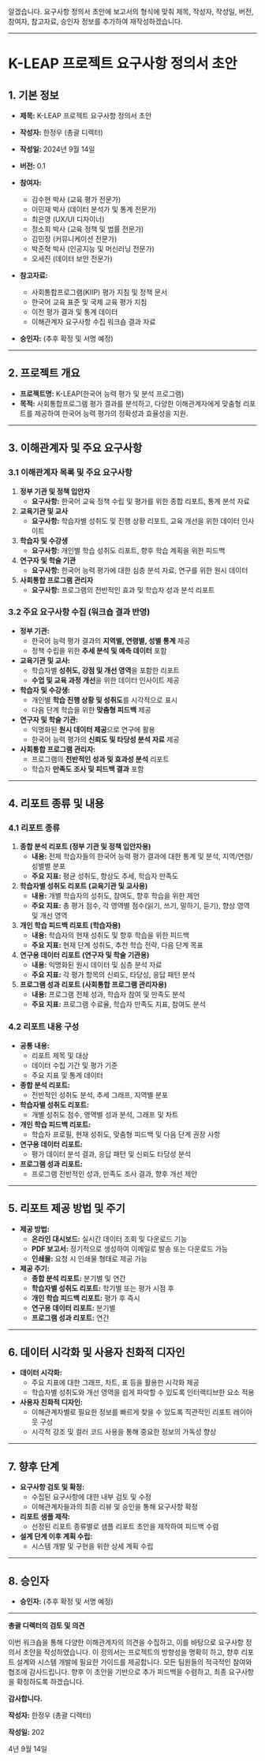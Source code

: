 알겠습니다. 요구사항 정의서 초안에 보고서의 형식에 맞춰 제목, 작성자, 작성일, 버전, 참여자, 참고자료, 승인자 정보를 추가하여 재작성하겠습니다.

---

# K-LEAP 프로젝트 요구사항 정의서 초안

## 1. 기본 정보

- **제목:** K-LEAP 프로젝트 요구사항 정의서 초안
- **작성자:** 한정우 (총괄 디렉터)
- **작성일:** 2024년 9월 14일
- **버전:** 0.1
- **참여자:**

  - 김수현 박사 (교육 평가 전문가)
  - 이민재 박사 (데이터 분석가 및 통계 전문가)
  - 최은영 (UX/UI 디자이너)
  - 정소희 박사 (교육 정책 및 법률 전문가)
  - 김민정 (커뮤니케이션 전문가)
  - 박준혁 박사 (인공지능 및 머신러닝 전문가)
  - 오세진 (데이터 보안 전문가)

- **참고자료:**

  - 사회통합프로그램(KIIP) 평가 지침 및 정책 문서
  - 한국어 교육 표준 및 국제 교육 평가 지침
  - 이전 평가 결과 및 통계 데이터
  - 이해관계자 요구사항 수집 워크숍 결과 자료

- **승인자:** (추후 확정 및 서명 예정)

---

## 2. 프로젝트 개요

- **프로젝트명:** K-LEAP(한국어 능력 평가 및 분석 프로그램)
- **목적:** 사회통합프로그램 평가 결과를 분석하고, 다양한 이해관계자에게 맞춤형 리포트를 제공하여 한국어 능력 평가의 정확성과 효율성을 지원.

---

## 3. 이해관계자 및 주요 요구사항

### **3.1 이해관계자 목록 및 주요 요구사항**

1. **정부 기관 및 정책 입안자**
   - **요구사항:** 한국어 교육 정책 수립 및 평가를 위한 종합 리포트, 통계 분석 자료
2. **교육기관 및 교사**
   - **요구사항:** 학습자별 성취도 및 진행 상황 리포트, 교육 개선을 위한 데이터 인사이트
3. **학습자 및 수강생**
   - **요구사항:** 개인별 학습 성취도 리포트, 향후 학습 계획을 위한 피드백
4. **연구자 및 학술 기관**
   - **요구사항:** 한국어 능력 평가에 대한 심층 분석 자료, 연구를 위한 원시 데이터
5. **사회통합 프로그램 관리자**
   - **요구사항:** 프로그램의 전반적인 효과 및 학습자 성과 분석 리포트

### **3.2 주요 요구사항 수집 (워크숍 결과 반영)**

- **정부 기관:**
  - 한국어 능력 평가 결과의 **지역별, 연령별, 성별 통계** 제공
  - 정책 수립을 위한 **추세 분석 및 예측 데이터** 포함
- **교육기관 및 교사:**
  - 학습자별 **성취도, 강점 및 개선 영역**을 포함한 리포트
  - **수업 및 교육 과정 개선**을 위한 데이터 인사이트 제공
- **학습자 및 수강생:**
  - 개인별 **학습 진행 상황 및 성취도**를 시각적으로 표시
  - 다음 단계 학습을 위한 **맞춤형 피드백** 제공
- **연구자 및 학술 기관:**
  - 익명화된 **원시 데이터 제공**으로 연구에 활용
  - 한국어 능력 평가의 **신뢰도 및 타당성 분석 자료** 제공
- **사회통합 프로그램 관리자:**
  - 프로그램의 **전반적인 성과 및 효과성 분석** 리포트
  - 학습자 **만족도 조사 및 피드백 결과** 포함

---

## 4. 리포트 종류 및 내용

### **4.1 리포트 종류**

1. **종합 분석 리포트 (정부 기관 및 정책 입안자용)**
   - **내용:** 전체 학습자들의 한국어 능력 평가 결과에 대한 통계 및 분석, 지역/연령/성별별 분포
   - **주요 지표:** 평균 성취도, 향상도 추세, 학습자 만족도
2. **학습자별 성취도 리포트 (교육기관 및 교사용)**
   - **내용:** 개별 학습자의 성취도, 참여도, 향후 학습을 위한 제언
   - **주요 지표:** 총 평가 점수, 각 영역별 점수(읽기, 쓰기, 말하기, 듣기), 향상 영역 및 개선 영역
3. **개인 학습 피드백 리포트 (학습자용)**
   - **내용:** 학습자의 현재 성취도 및 향후 학습을 위한 피드백
   - **주요 지표:** 현재 단계 성취도, 추천 학습 전략, 다음 단계 목표
4. **연구용 데이터 리포트 (연구자 및 학술 기관용)**
   - **내용:** 익명화된 원시 데이터 및 심층 분석 자료
   - **주요 지표:** 각 평가 항목의 신뢰도, 타당성, 응답 패턴 분석
5. **프로그램 성과 리포트 (사회통합 프로그램 관리자용)**
   - **내용:** 프로그램 전체 성과, 학습자 참여 및 만족도 분석
   - **주요 지표:** 프로그램 수료율, 학습자 만족도 지표, 참여도 분석

### **4.2 리포트 내용 구성**

- **공통 내용:**
  - 리포트 제목 및 대상
  - 데이터 수집 기간 및 평가 기준
  - 주요 지표 및 통계 데이터
- **종합 분석 리포트:**
  - 전반적인 성취도 분석, 추세 그래프, 지역별 분포
- **학습자별 성취도 리포트:**
  - 개별 성취도 점수, 영역별 성과 분석, 그래프 및 차트
- **개인 학습 피드백 리포트:**
  - 학습자 프로필, 현재 성취도, 맞춤형 피드백 및 다음 단계 권장 사항
- **연구용 데이터 리포트:**
  - 평가 데이터 분석 결과, 응답 패턴 및 신뢰도 타당성 분석
- **프로그램 성과 리포트:**
  - 프로그램 전반적인 성과, 만족도 조사 결과, 향후 개선 제안

---

## 5. 리포트 제공 방법 및 주기

- **제공 방법:**
  - **온라인 대시보드:** 실시간 데이터 조회 및 다운로드 기능
  - **PDF 보고서:** 정기적으로 생성하여 이메일로 발송 또는 다운로드 가능
  - **인쇄물:** 요청 시 인쇄물 형태로 제공 가능
- **제공 주기:**
  - **종합 분석 리포트:** 분기별 및 연간
  - **학습자별 성취도 리포트:** 학기별 또는 평가 시점 후
  - **개인 학습 피드백 리포트:** 평가 후 즉시
  - **연구용 데이터 리포트:** 분기별
  - **프로그램 성과 리포트:** 연간

---

## 6. 데이터 시각화 및 사용자 친화적 디자인

- **데이터 시각화:**
  - 주요 지표에 대한 그래프, 차트, 표 등을 활용한 시각화 제공
  - 학습자별 성취도와 개선 영역을 쉽게 파악할 수 있도록 인터랙티브한 요소 적용
- **사용자 친화적 디자인:**
  - 이해관계자별로 필요한 정보를 빠르게 찾을 수 있도록 직관적인 리포트 레이아웃 구성
  - 시각적 강조 및 컬러 코드 사용을 통해 중요한 정보의 가독성 향상

---

## 7. 향후 단계

- **요구사항 검토 및 확정:**
  - 수집된 요구사항에 대한 내부 검토 및 수정
  - 이해관계자들과의 최종 리뷰 및 승인을 통해 요구사항 확정
- **리포트 샘플 제작:**
  - 선정된 리포트 종류별로 샘플 리포트 초안을 제작하여 피드백 수렴
- **설계 단계 이후 계획 수립:**
  - 시스템 개발 및 구현을 위한 상세 계획 수립

---

## 8. 승인자

- **승인자:** (추후 확정 및 서명 예정)

---

**총괄 디렉터의 검토 및 의견**

이번 워크숍을 통해 다양한 이해관계자의 의견을 수집하고, 이를 바탕으로 요구사항 정의서 초안을 작성하였습니다. 이 정의서는 프로젝트의 방향성을 명확히 하고, 향후 리포트 설계와 시스템 개발에 필요한 가이드를 제공합니다. 모든 팀원들의 적극적인 참여와 협조에 감사드립니다. 향후 이 초안을 기반으로 추가 피드백을 수렴하고, 최종 요구사항을 확정하도록 하겠습니다.

**감사합니다.**

**작성자:** 한정우 (총괄 디렉터)

**작성일:** 202

4년 9월 14일
